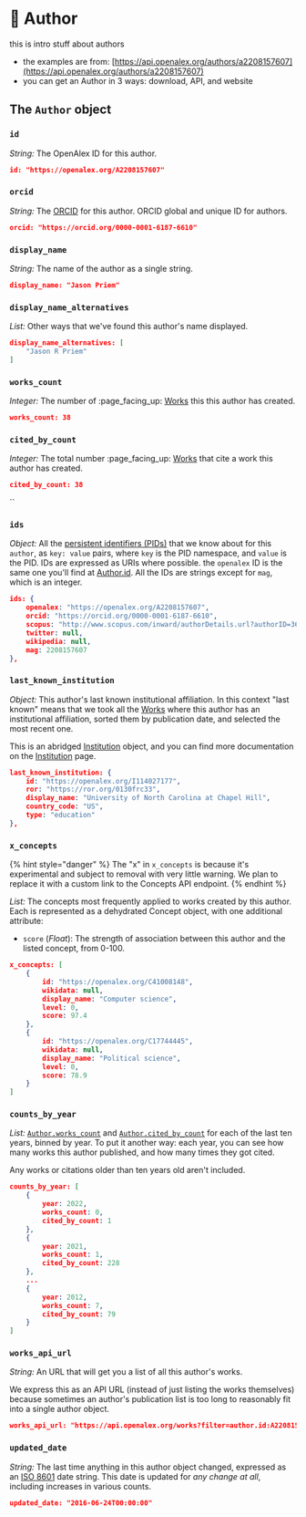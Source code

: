 # 👩 Author

this is intro stuff about authors

* the examples are from: [https://api.openalex.org/authors/a2208157607](https://api.openalex.org/authors/a2208157607)
* you can get an Author in 3 ways: download, API, and website

## The `Author` object

### `id`

_String:_ The OpenAlex ID for this author.

```json
id: "https://openalex.org/A2208157607"
```

### `orcid`

_String:_ The [ORCID](https://en.wikipedia.org/wiki/ORCID) for this author. ORCID global and unique ID for authors.

```json
orcid: "https://orcid.org/0000-0001-6187-6610"
```



### `display_name`

_String:_ The name of the author as a single string.

```json
display_name: "Jason Priem"
```



### `display_name_alternatives`

_List:_ Other ways that we've found this author's name displayed.

```json
display_name_alternatives: [
    "Jason R Priem"
]
```

### `works_count`

_Integer:_ The number of :page\_facing\_up: [Works](work.md) this this author has created.

```json
works_count: 38 
```

### `cited_by_count`

_Integer:_ The total number :page\_facing\_up: [Works](work.md) that cite a work this author has created.

```json
cited_by_count: 38 
```

``

### `ids`

_Object:_ All the [persistent identifiers (PIDs)](https://en.wikipedia.org/wiki/Persistent\_identifier) that we know about for this `author`, as `key: value` pairs, where `key` is the PID namespace, and `value` is the PID. IDs are expressed as URIs where possible. the `openalex` ID is the same one you'll find at [Author.id](author.md#id). All the IDs are strings except for  `mag`, which is an integer.

```json
ids: {
    openalex: "https://openalex.org/A2208157607",
    orcid: "https://orcid.org/0000-0001-6187-6610",
    scopus: "http://www.scopus.com/inward/authorDetails.url?authorID=36455008000&partnerID=MN8TOARS",
    twitter: null,
    wikipedia: null,
    mag: 2208157607
},
```

### `last_known_institution`

_Object:_ This author's last known institutional affiliation. In this context "last known" means that we took all the [Works](work.md) where this author has an institutional affiliation, sorted them by publication date, and selected the most recent one.

This is an abridged [Institution](institution.md) object, and you can find more documentation on the [Institution](institution.md) page.

```json
last_known_institution: {
    id: "https://openalex.org/I114027177",
    ror: "https://ror.org/0130frc33",
    display_name: "University of North Carolina at Chapel Hill",
    country_code: "US",
    type: "education"
},
```

### `x_concepts`

{% hint style="danger" %}
The "x" in `x_concepts` is because it's experimental and subject to removal with very little warning. We plan to replace it with a custom link to the Concepts API endpoint.&#x20;
{% endhint %}

_List:_ The concepts most frequently applied to works created by this author. Each is represented as a dehydrated Concept object, with one additional attribute:

* `score` (_Float_): The strength of association between this author and the listed concept, from 0-100.

```json
x_concepts: [
    {
        id: "https://openalex.org/C41008148",
        wikidata: null,
        display_name: "Computer science",
        level: 0,
        score: 97.4
    },
    {
        id: "https://openalex.org/C17744445",
        wikidata: null,
        display_name: "Political science",
        level: 0,
        score: 78.9
    }
]
```

### `counts_by_year`

_List:_ [`Author.works_count`](author.md#works\_count) and [`Author.cited_by_count`](author.md#cited\_by\_count) for each of the last ten years, binned by year. To put it another way: each year, you can see how many works this author published, and how many times they got cited.&#x20;

Any works or citations older than ten years old aren't included.

```json
counts_by_year: [
    {
        year: 2022,
        works_count: 0,
        cited_by_count: 1
    },
    {
        year: 2021,
        works_count: 1,
        cited_by_count: 228
    },
    ...
    {
        year: 2012,
        works_count: 7,
        cited_by_count: 79
    }
]
```



### `works_api_url`

_String:_ An URL that will get you a list of all this author's works.

We express this as an API URL (instead of just listing the works themselves) because sometimes an author's publication list is too long to reasonably fit into a single author object.

```json
works_api_url: "https://api.openalex.org/works?filter=author.id:A2208157607",
```



### `updated_date`

_String:_ The last time anything in this author object changed, expressed as an [ISO 8601](https://en.wikipedia.org/wiki/ISO\_8601) date string. This date is updated for _any change at all_, including increases in various counts.

```json
updated_date: "2016-06-24T00:00:00"
```

